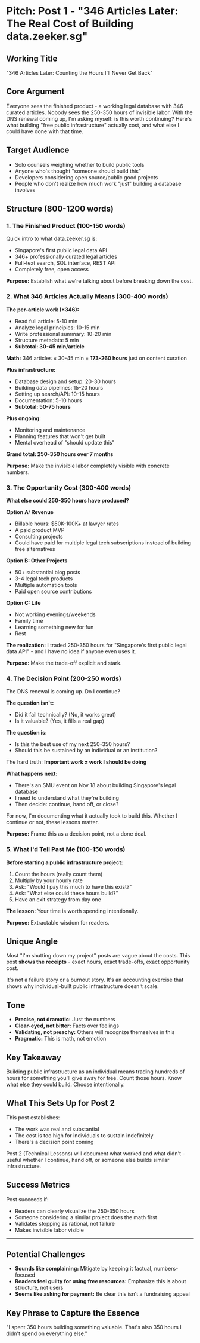 # Pitch: Post 1 - "346 Articles Later: The Real Cost of Building data.zeeker.sg"

## Working Title
"346 Articles Later: Counting the Hours I'll Never Get Back"

## Core Argument
Everyone sees the finished product - a working legal database with 346 curated articles. Nobody sees the 250-350 hours of invisible labor. With the DNS renewal coming up, I'm asking myself: is this worth continuing? Here's what building "free public infrastructure" actually cost, and what else I could have done with that time.

## Target Audience
- Solo counsels weighing whether to build public tools
- Anyone who's thought "someone should build this"
- Developers considering open source/public good projects
- People who don't realize how much work "just" building a database involves

## Structure (800-1200 words)

### 1. The Finished Product (100-150 words)
Quick intro to what data.zeeker.sg is:
- Singapore's first public legal data API
- 346+ professionally curated legal articles
- Full-text search, SQL interface, REST API
- Completely free, open access

**Purpose:** Establish what we're talking about before breaking down the cost.

### 2. What 346 Articles Actually Means (300-400 words)
**The per-article work (×346):**
- Read full article: 5-10 min
- Analyze legal principles: 10-15 min
- Write professional summary: 10-20 min
- Structure metadata: 5 min
- **Subtotal: 30-45 min/article**

**Math:** 346 articles × 30-45 min = **173-260 hours** just on content curation

**Plus infrastructure:**
- Database design and setup: 20-30 hours
- Building data pipelines: 15-20 hours
- Setting up search/API: 10-15 hours
- Documentation: 5-10 hours
- **Subtotal: 50-75 hours**

**Plus ongoing:**
- Monitoring and maintenance
- Planning features that won't get built
- Mental overhead of "should update this"

**Grand total: 250-350 hours over 7 months**

**Purpose:** Make the invisible labor completely visible with concrete numbers.

### 3. The Opportunity Cost (300-400 words)
**What else could 250-350 hours have produced?**

**Option A: Revenue**
- Billable hours: $50K-100K+ at lawyer rates
- A paid product MVP
- Consulting projects
- Could have paid for multiple legal tech subscriptions instead of building free alternatives

**Option B: Other Projects**
- 50+ substantial blog posts
- 3-4 legal tech products
- Multiple automation tools
- Paid open source contributions

**Option C: Life**
- Not working evenings/weekends
- Family time
- Learning something new for fun
- Rest

**The realization:** I traded 250-350 hours for "Singapore's first public legal data API" - and I have no idea if anyone even uses it.

**Purpose:** Make the trade-off explicit and stark.

### 4. The Decision Point (200-250 words)
The DNS renewal is coming up. Do I continue?

**The question isn't:**
- Did it fail technically? (No, it works great)
- Is it valuable? (Yes, it fills a real gap)

**The question is:**
- Is this the best use of my next 250-350 hours?
- Should this be sustained by an individual or an institution?

The hard truth: **Important work ≠ work I should be doing**

**What happens next:**
- There's an SMU event on Nov 18 about building Singapore's legal database
- I need to understand what they're building
- Then decide: continue, hand off, or close?

For now, I'm documenting what it actually took to build this. Whether I continue or not, these lessons matter.

**Purpose:** Frame this as a decision point, not a done deal.

### 5. What I'd Tell Past Me (100-150 words)
**Before starting a public infrastructure project:**
1. Count the hours (really count them)
2. Multiply by your hourly rate
3. Ask: "Would I pay this much to have this exist?"
4. Ask: "What else could these hours build?"
5. Have an exit strategy from day one

**The lesson:** Your time is worth spending intentionally.

**Purpose:** Extractable wisdom for readers.

## Unique Angle
Most "I'm shutting down my project" posts are vague about the costs. This post **shows the receipts** - exact hours, exact trade-offs, exact opportunity cost.

It's not a failure story or a burnout story. It's an accounting exercise that shows why individual-built public infrastructure doesn't scale.

## Tone
- **Precise, not dramatic:** Just the numbers
- **Clear-eyed, not bitter:** Facts over feelings
- **Validating, not preachy:** Others will recognize themselves in this
- **Pragmatic:** This is math, not emotion

## Key Takeaway
Building public infrastructure as an individual means trading hundreds of hours for something you'll give away for free. Count those hours. Know what else they could build. Choose intentionally.

## What This Sets Up for Post 2
This post establishes:
- The work was real and substantial
- The cost is too high for individuals to sustain indefinitely
- There's a decision point coming

Post 2 (Technical Lessons) will document what worked and what didn't - useful whether I continue, hand off, or someone else builds similar infrastructure.

## Success Metrics
Post succeeds if:
- Readers can clearly visualize the 250-350 hours
- Someone considering a similar project does the math first
- Validates stopping as rational, not failure
- Makes invisible labor visible

---

## Potential Challenges
- **Sounds like complaining:** Mitigate by keeping it factual, numbers-focused
- **Readers feel guilty for using free resources:** Emphasize this is about structure, not users
- **Seems like asking for payment:** Be clear this isn't a fundraising appeal

## Key Phrase to Capture the Essence
"I spent 350 hours building something valuable. That's also 350 hours I didn't spend on everything else."
